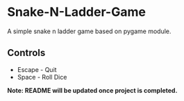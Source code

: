 # Snake-N-Ladder-Game

A simple snake n ladder game based on pygame module. 

## Controls

- Escape - Quit
- Space - Roll Dice

**Note: README will be updated once project is completed.**